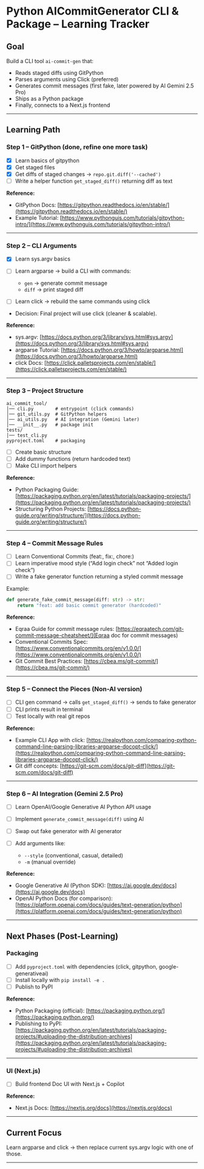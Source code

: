 # Python AICommitGenerator CLI & Package – Learning Tracker


## Goal

Build a CLI tool `ai-commit-gen` that:

* Reads staged diffs using GitPython
* Parses arguments using Click (preferred)
* Generates commit messages (first fake, later powered by AI Gemini 2.5 Pro)
* Ships as a Python package
* Finally, connects to a Next.js frontend

---

## Learning Path

### Step 1 – GitPython (done, refine one more task)

* [x] Learn basics of gitpython
* [x] Get staged files
* [x] Get diffs of staged changes → `repo.git.diff('--cached')`
* [ ] Write a helper function `get_staged_diff()` returning diff as text

**Reference:**

* GitPython Docs: [https://gitpython.readthedocs.io/en/stable/](https://gitpython.readthedocs.io/en/stable/)
* Example Tutorial: [https://www.pythonguis.com/tutorials/gitpython-intro/](https://www.pythonguis.com/tutorials/gitpython-intro/)

---

### Step 2 – CLI Arguments

* [x] Learn sys.argv basics
* [ ] Learn argparse → build a CLI with commands:

  * `gen` → generate commit message
  * `diff` → print staged diff
* [ ] Learn click → rebuild the same commands using click
* Decision: Final project will use click (cleaner & scalable).

**Reference:**

* sys.argv: [https://docs.python.org/3/library/sys.html#sys.argv](https://docs.python.org/3/library/sys.html#sys.argv)
* argparse Tutorial: [https://docs.python.org/3/howto/argparse.html](https://docs.python.org/3/howto/argparse.html)
* click Docs: [https://click.palletsprojects.com/en/stable/](https://click.palletsprojects.com/en/stable/)

---

### Step 3 – Project Structure

```
ai_commit_tool/
│── cli.py        # entrypoint (click commands)
│── git_utils.py  # GitPython helpers
│── ai_utils.py   # AI integration (Gemini later)
│── __init__.py   # package init
tests/
│── test_cli.py
pyproject.toml    # packaging
```

* [ ] Create basic structure
* [ ] Add dummy functions (return hardcoded text)
* [ ] Make CLI import helpers

**Reference:**

* Python Packaging Guide: [https://packaging.python.org/en/latest/tutorials/packaging-projects/](https://packaging.python.org/en/latest/tutorials/packaging-projects/)
* Structuring Python Projects: [https://docs.python-guide.org/writing/structure/](https://docs.python-guide.org/writing/structure/)

---

### Step 4 – Commit Message Rules

* [ ] Learn Conventional Commits (feat:, fix:, chore:)
* [ ] Learn imperative mood style (“Add login check” not “Added login check”)
* [ ] Write a fake generator function returning a styled commit message

Example:

```python
def generate_fake_commit_message(diff: str) -> str:
    return "feat: add basic commit generator (hardcoded)"
```

**Reference:**
* Eqraa Guide for commit message rules: [https://eqraatech.com/git-commit-message-cheatsheet/](Eqraa doc for commit messages)
* Conventional Commits Spec: [https://www.conventionalcommits.org/en/v1.0.0/](https://www.conventionalcommits.org/en/v1.0.0/)
* Git Commit Best Practices: [https://cbea.ms/git-commit/](https://cbea.ms/git-commit/)

---

### Step 5 – Connect the Pieces (Non-AI version)

* [ ] CLI gen command → calls `get_staged_diff()` → sends to fake generator
* [ ] CLI prints result in terminal
* [ ] Test locally with real git repos

**Reference:**

* Example CLI App with click: [https://realpython.com/comparing-python-command-line-parsing-libraries-argparse-docopt-click/](https://realpython.com/comparing-python-command-line-parsing-libraries-argparse-docopt-click/)
* Git diff concepts: [https://git-scm.com/docs/git-diff](https://git-scm.com/docs/git-diff)

---

### Step 6 – AI Integration (Gemini 2.5 Pro)

* [ ] Learn OpenAI/Google Generative AI Python API usage
* [ ] Implement `generate_commit_message(diff)` using AI
* [ ] Swap out fake generator with AI generator
* [ ] Add arguments like:

  * `--style` (conventional, casual, detailed)
  * `-m` (manual override)

**Reference:**

* Google Generative AI (Python SDK): [https://ai.google.dev/docs](https://ai.google.dev/docs)
* OpenAI Python Docs (for comparison): [https://platform.openai.com/docs/guides/text-generation/python](https://platform.openai.com/docs/guides/text-generation/python)

---

## Next Phases (Post-Learning)

### Packaging

* [ ] Add `pyproject.toml` with dependencies (click, gitpython, google-generativeai)
* [ ] Install locally with `pip install -e .`
* [ ] Publish to PyPI

**Reference:**

* Python Packaging (official): [https://packaging.python.org/](https://packaging.python.org/)
* Publishing to PyPI: [https://packaging.python.org/en/latest/tutorials/packaging-projects/#uploading-the-distribution-archives](https://packaging.python.org/en/latest/tutorials/packaging-projects/#uploading-the-distribution-archives)

---

### UI (Next.js)

* [ ] Build frontend Doc UI with Next.js + Copilot

**Reference:**

* Next.js Docs: [https://nextjs.org/docs](https://nextjs.org/docs)
---

## Current Focus

Learn argparse and click → then replace current sys.argv logic with one of those.

---
